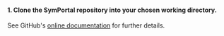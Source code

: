 #### 1. Clone the SymPortal repository into your chosen working directory.

  See GitHub's [online documentation](https://help.github.com/articles/cloning-a-repository/) for further details.
